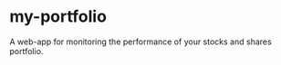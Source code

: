 my-portfolio
============

A web-app for monitoring the performance of your stocks and shares portfolio.
